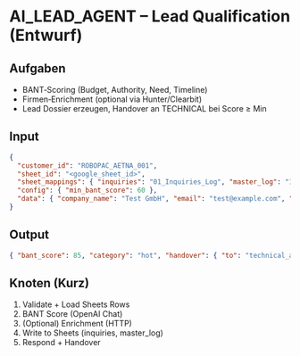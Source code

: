 # AI_LEAD_AGENT – Lead Qualification (Entwurf)

## Aufgaben
- BANT‑Scoring (Budget, Authority, Need, Timeline)
- Firmen‑Enrichment (optional via Hunter/Clearbit)
- Lead Dossier erzeugen, Handover an TECHNICAL bei Score ≥ Min

## Input
```json
{
  "customer_id": "ROBOPAC_AETNA_001",
  "sheet_id": "<google_sheet_id>",
  "sheet_mappings": { "inquiries": "01_Inquiries_Log", "master_log": "13_Master_Log" },
  "config": { "min_bant_score": 60 },
  "data": { "company_name": "Test GmbH", "email": "test@example.com", "product_interest": "pallet_wrapper" }
}
```

## Output
```json
{ "bant_score": 85, "category": "hot", "handover": { "to": "technical_agent" } }
```

## Knoten (Kurz)
1. Validate + Load Sheets Rows
2. BANT Score (OpenAI Chat)
3. (Optional) Enrichment (HTTP)
4. Write to Sheets (inquiries, master_log)
5. Respond + Handover

